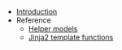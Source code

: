 * [Introduction](/)
* Reference
  * [Helper models](helpers.md)
  * [Jinja2 template functions](template-functions.md)
